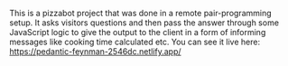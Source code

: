 This is a pizzabot project that was done in a remote pair-programming setup.
It asks visitors questions and then pass the answer through some JavaScript logic to give the output to the client in a form of informing messages like cooking time calculated etc. 
You can see it live here:
https://pedantic-feynman-2546dc.netlify.app/
